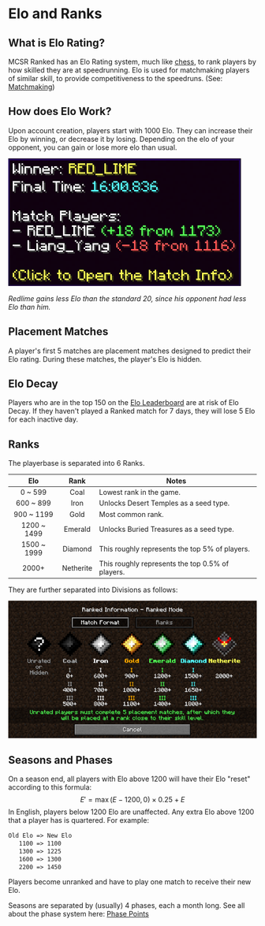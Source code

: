 # Elo and Ranks

## What is Elo Rating?

MCSR Ranked has an Elo Rating system, much like [chess](https://www.chess.com/terms/elo-rating-chess), to rank players by how skilled they are at speedrunning. Elo is used for matchmaking players of similar skill, to provide competitiveness to the speedruns. (See: [Matchmaking](./matchmaking))

## How does Elo Work?

Upon account creation, players start with 1000 Elo. They can increase their Elo by winning, or decrease it by losing. Depending on the elo of your opponent, you can gain or lose more elo than usual.

![Example of Elo change](./img/elo_change.png)

*Redlime gains less Elo than the standard 20, since his opponent had less Elo than him.*

## Placement Matches

A player's first 5 matches are placement matches designed to predict their Elo rating. During these matches, the player's Elo is hidden.

## Elo Decay

Players who are in the top 150 on the [Elo Leaderboard](https://mcsrranked.com/stats) are at risk of Elo Decay. If they haven't played a Ranked match for 7 days, they will lose 5 Elo for each inactive day.

## Ranks

The playerbase is separated into 6 Ranks.

| Elo         | Rank      | Notes
| :---------: | :-------: | -----
| 0 ~ 599     | Coal      | Lowest rank in the game.
| 600 ~ 899   | Iron      | Unlocks Desert Temples as a seed type.
| 900 ~ 1199  | Gold      | Most common rank.
| 1200 ~ 1499 | Emerald   | Unlocks Buried Treasures as a seed type.
| 1500 ~ 1999 | Diamond   | This roughly represents the top 5% of players.
| 2000+       | Netherite | This roughly represents the top 0.5% of players.

They are further separated into Divisions as follows:

![Ranks and their divisions](./img/ranks_divisions.png)

## Seasons and Phases

On a season end, all players with Elo above 1200 will have their Elo "reset" according to this formula:
$$
E' = \max(E - 1200, 0) \times 0.25 + E
$$
In English, players below 1200 Elo are unaffected. Any extra Elo above 1200 that a player has is quartered. For example:
```
Old Elo => New Elo
   1100 => 1100
   1300 => 1225
   1600 => 1300
   2200 => 1450
```

Players become unranked and have to play one match to receive their new Elo.

Seasons are separated by (usually) 4 phases, each a month long. See all about the phase system here: [Phase Points](../playoffs/phase_point.md)
